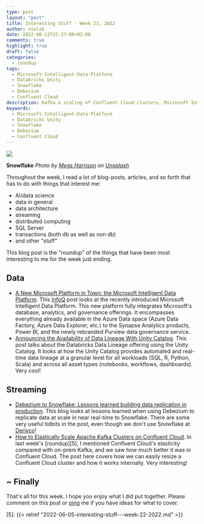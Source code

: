 ```yaml
---
type: post
layout: "post"
title: Interesting Stuff - Week 23, 2022
author: nielsb
date: 2022-06-12T15:27:08+02:00
comments: true
highlight: true
draft: false
categories:
  - roundup
tags:
  - Microsoft-Intelligent-Data-Platform
  - Databricks Unity
  - Snowflake
  - Debezium
  - Confluent Cloud
description: Kafka & scaling of Confluent Cloud clusters, Microsoft Intelligent Data Platform, Debezium & Snowflake, and other interesting topics. 
keywords:
  - Microsoft-Intelligent-Data-Platform
  - Databricks Unity
  - Snowflake
  - Debezium
  - Confluent Cloud  
---
```


![](/images/posts/snowflake.jpg)

**Snowflake** *Photo by <a href="https://unsplash.com/@mharrisonphotography?utm_source=unsplash&utm_medium=referral&utm_content=creditCopyText">Megs Harrison</a> on <a href="https://unsplash.com/?utm_source=unsplash&utm_medium=referral&utm_content=creditCopyText">Unsplash</a>*

Throughout the week, I read a lot of blog-posts, articles, and so forth that has to do with things that interest me:

* AI/data science
* data in general
* data architecture
* streaming
* distributed computing
* SQL Server
* transactions (both db as well as non db)
* and other "stuff"

This blog post is the "roundup" of the things that have been most interesting to me for the week just ending.

<!--more-->

## Data

* [A New Microsoft Platform in Town: the Microsoft Intelligent Data Platform][1]. This [InfoQ][iq] post looks at the recently introduced Microsoft Intelligent Data Platform. This new platform fully integrates Microsoft's database, analytics, and governance offerings. It encompasses everything already available in the Azure Data space (Azure Data Factory, Azure Data Explorer, etc.) to the Synapse Analytics products, Power BI, and the newly rebranded Purview data governance service.
* [Announcing the Availability of Data Lineage With Unity Catalog][2]. This post talks about the Databricks Data Lineage offering using the Unity Catalog. It looks at how the Unity Catalog provides automated and real-time data lineage at a granular level for all workloads (SQL, R, Python, Scala) and across all asset types (notebooks, workflows, dashboards). Very cool!

## Streaming

* [Debezium to Snowflake: Lessons learned building data replication in production][3]. This blog looks at lessons learned when using Debezium to replicate data at scale in near real-time to Snowflake. There are some very useful tidbits in the post, even though we don't use Snowflake at [Derivco](/derivco)!
* [How to Elastically Scale Apache Kafka Clusters on Confluent Cloud][4]. In last week's [roundup][5], I mentioned Confluent Cloud's elasticity compared with on-prem Kafka, and we saw how much better it was in Confluent Cloud. The post here covers how we can easily resize a Confluent Cloud cluster and how it works internally. Very interesting!

## ~ Finally

That's all for this week. I hope you enjoy what I did put together. Please comment on this post or [ping][ma] me if you have ideas for what to cover.

[ma]: mailto:niels.it.berglund@gmail.com
[mp]: https://blog.acolyer.org
[iq]: https://www.infoq.com/
[ew]: http://sqlonice.com/
[re]: http://blog.revolutionanalytics.com
[sqsk]: https://www.sqlskills.com
[mdaveyblog]: https://mdavey.wordpress.com/
[charlblog]: https://charlla.com/

[jovpop]: https://twitter.com/JovanPop_MSFT
[bobw]: https://twitter.com/bobwardms
[revod]: https://twitter.com/revodavid
[lonny]: https://twitter.com/sqL_handLe
[ewtw]: https://twitter.com/sqlOnIce
[buckw]: https://twitter.com/BuckWoodyMSFT
[mattw]: https://twitter.com/matthewwarren
[murba]: https://twitter.com/muratdemirbas
[daveda]: https://twitter.com/davidthecoder
[adcol]: https://twitter.com/adriancolyer
[jesrod]: https://twitter.com/jrdothoughts
[tomaz]: https://twitter.com/tomaz_tsql
[dataart]: https://twitter.com/dataartisans
[luis]: https://twitter.com/luis_de_sousa
[benstop]: https://twitter.com/benstopford
[conflu]: https://twitter.com/confluentinc
[tylert]: https://twitter.com/tyler_treat
[andrewng]: https://twitter.com/AndrewYNg
[lawr]: https://twitter.com/bytezn
[jue]: https://twitter.com/b0rk
[yan]: https://twitter.com/theburningmonk
[danny]: https://twitter.com/g9yuayon
[rmoff]: https://twitter.com/rmoff
[ryansw]: https://twitter.com/ryanswanstrom
[pabloc]: https://twitter.com/pabloc_ds
[mklep]: https://twitter.com/martinkl
[mdavey]: https://twitter.com/matt_davey
[jboner]: https://twitter.com/jboner
[joeduff]: https://twitter.com/funcOfJoe
[charl]: https://twitter.com/charllamprecht
[dbricks]: https://twitter.com/databricks
[adsit]: https://twitter.com/SitnikAdam
[vicky]: https://twitter.com/vickyharp
[dscentral]: https://twitter.com/DataScienceCtrl
[natemc]: https://twitter.com/natemcmaster
[ads]: https://twitter.com/azuredatastudio
[travw]: https://twitter.com/radtravis
[emilk]: https://twitter.com/IsTheArchitect
[netflx]: https://netflixtechblog.com/

[1]: https://www.infoq.com/news/2022/06/new-intelligent-data-platform/
[2]: https://databricks.com/blog/2022/06/08/announcing-the-availability-of-data-lineage-with-unity-catalog.html
[3]: https://medium.com/shippeo-tech-blog/debezium-to-snowflake-lessons-learned-building-data-replication-in-production-a5430a9fe85b
[4]: https://www.confluent.io/blog/elastically-scale-apache-kafka-clusters-in-confluent-cloud/
[5]: {{< relref "2022-06-05-interesting-stuff---week-22-2022.md" >}}
